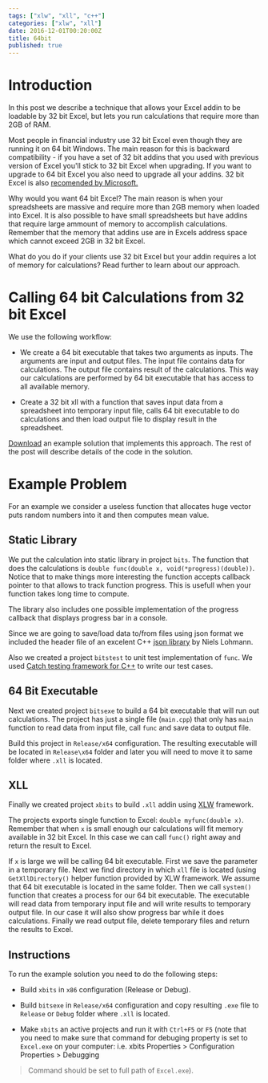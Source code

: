 ```yaml
---
tags: ["xlw", "xll", "c++"]
categories: ["xlw", "xll"]
date: 2016-12-01T00:20:00Z
title: 64bit
published: true
---
```


# Introduction

In this post we describe a technique that allows your Excel addin to
be loadable by 32 bit Excel, but lets you run calculations that require
more than 2GB of RAM.

Most people in financial industry use 32 bit Excel even though they are running
it on 64 bit Windows. The main reason for this is backward compatibility - if
you have a set of 32 bit addins that you used with previous version of Excel
you'll stick to 32 bit Excel when upgrading. If you want to upgrade to 64 bit 
Excel you also need to upgrade all your addins. 32 bit Excel is also 
[recomended by Microsoft.](https://technet.microsoft.com/en-us/library/ee681792.aspx#Anchor_0)

Why would you want 64 bit Excel? The main reason is when your spreadsheets
are massive and require more than 2GB memory when loaded into Excel. It is
also possible to have small spreadsheets but have addins that require 
large ammount of memory to accomplish calculations. Remember that the memory that
addins use are in Excels address space which cannot exceed 2GB in 32 bit Excel.

What do you do if your clients use 32 bit Excel but your addin requires
a lot of memory for calculations? Read further to learn about our approach.

# Calling 64 bit Calculations from 32 bit Excel

We use the following workflow:

* We create a 64 bit executable that takes two arguments as inputs. The arguments
are input and output files. The input file contains data for calculations.
The output file contains result of the calculations. This way our calculations
are performed by 64 bit executable that has access to all available memory.

* Create a 32 bit xll with a function that saves input data from a spreadsheet
into temporary input file, calls 64 bit executable to do calculations and then
load output file to display result in the spreadsheet.

[Download](/downloads/bits.zip) an example solution that implements this 
approach. The rest of the post will describe details of the code in the
solution.

# Example Problem

For an example we consider a useless function that allocates huge vector puts
random numbers into it and then computes mean value.

## Static Library

We put the calculation into static library in project `bits`. The function that 
does the calculations is `double func(double x, void(*progress)(double))`. 
Notice that to make things more interesting the function accepts callback 
pointer to that allows to track function progress. This is usefull when your 
function takes long time to compute.

The library also includes one possible implementation of the progress callback
that displays progress bar in a console.

Since we are going to save/load data to/from files using json format we
included the header file of an excelent C++ 
[json library](https://github.com/nlohmann/js) by Niels Lohmann.

Also we created a project `bitstest` to unit test implementation of `func`.
We used [Catch testing framework for C++](https://github.com/philsquared/Catch)
to write our test cases.

## 64 Bit Executable

Next we created project `bitsexe` to build a 64 bit executable that will
run out calculations. The project has just a single file (`main.cpp`) that
only has `main` function to read data from input file, call `func` and save
data to output file.

Build this project in `Release/x64` configuration. The resulting executable
will be located in `Release\x64` folder and later you will need to move it
to same folder where `.xll` is located.

## XLL

Finally we created project `xbits` to build `.xll` addin using 
[XLW](http://xlw.sourceforge.net/) framework.

The projects exports single function to Excel: `double myfunc(double x)`.
Remember that when `x` is small enough our calculations will fit memory 
available in 32 bit Excel. In this case we can call `func()` right away
and return the result to Excel. 

If `x` is large we will be calling 64 bit executable. First we save the 
parameter in a temporary file. Next we find directory in which `xll` file is 
located (using `GetXllDirectory()` helper function provided by XLW framework. 
We assume that 64 bit executable is located in the same folder. Then we call 
`system()` function that creates a process for our 64 bit executable. The 
executable will read data from temporary input file and will write results to 
temporary output file. In our case it will also show progress bar while it does 
calculations. Finally we read output file, delete temporary files and return the 
results to Excel.

## Instructions

To run the example solution you need to do the following steps:

* Build `xbits` in `x86` configuration (Release or Debug).

* Build `bitsexe` in `Release/x64` configuration and copy resulting `.exe` file
to `Release` or `Debug` folder where `.xll` is located.

* Make `xbits` an active projects and run it with `Ctrl+F5` or `F5` (note that
you need to make sure that command for debuging property is set to `Excel.exe`
on your computer: i.e. xbits Properties > Configuration Properties > Debugging
> Command should be set to full path of `Excel.exe`).
